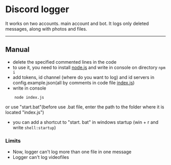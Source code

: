 # Discord logger
It works on two accounts. main account and bot.
It logs only deleted messages, along with photos and files.
____ 
## Manual
- delete the specified commented lines in the code
- to use it, you need to install [node.js](https://nodejs.org) and write in console on directory ``` npm i ```
- add tokens, id  channel (where do you want to log) and id servers in config.example.json(all by comments in code file [index.js](https://github.com/akrisfx/Discord-self-logger/blob/main/index.js))
- write in console 
```
    node index.js 
``` 
or use "start.bat"(before use .bat file, enter the path to the folder where it is located "index.js") 
- you can add a shortcut to "start. bat" in windows startup (win + r and write ```shell:startup```)

### Limits
- Now, logger can't log more than one file in one message
- Logger can't log videofiles 